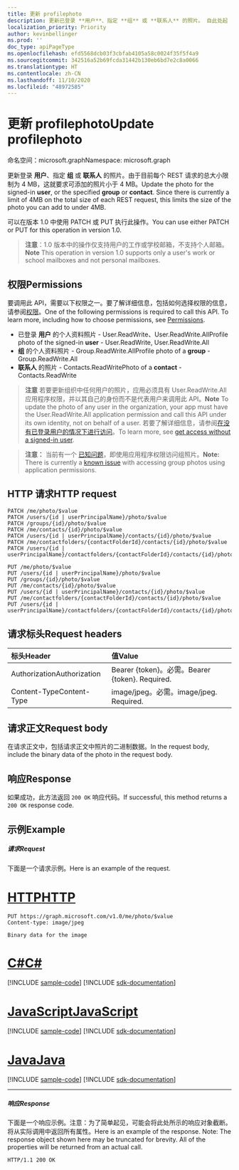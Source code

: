 ```yaml
---
title: 更新 profilephoto
description: 更新已登录 **用户**、指定 **组** 或 **联系人** 的照片。 自此处起
localization_priority: Priority
author: kevinbellinger
ms.prod: ''
doc_type: apiPageType
ms.openlocfilehash: efd5568dcb03f3cbfab4105a58c0024f35f5f4a9
ms.sourcegitcommit: 342516a52b69fcda31442b130eb6bd7e2c8a0066
ms.translationtype: HT
ms.contentlocale: zh-CN
ms.lasthandoff: 11/10/2020
ms.locfileid: "48972585"
---
```

# <a name="update-profilephoto"></a><span data-ttu-id="e510a-104">更新 profilephoto</span><span class="sxs-lookup"><span data-stu-id="e510a-104">Update profilephoto</span></span>

<span data-ttu-id="e510a-105">命名空间：microsoft.graph</span><span class="sxs-lookup"><span data-stu-id="e510a-105">Namespace: microsoft.graph</span></span>

<span data-ttu-id="e510a-p102">更新登录 **用户**、指定 **组** 或 **联系人** 的照片。由于目前每个 REST 请求的总大小限制为 4 MB，这就要求可添加的照片小于 4 MB。</span><span class="sxs-lookup"><span data-stu-id="e510a-p102">Update the photo for the signed-in **user**, or the specified **group** or **contact**. Since there is currently a limit of 4MB on the total size of each REST request, this limits the size of the photo you can add to under 4MB.</span></span>

<span data-ttu-id="e510a-108">可以在版本 1.0 中使用 PATCH 或 PUT 执行此操作。</span><span class="sxs-lookup"><span data-stu-id="e510a-108">You can use either PATCH or PUT for this operation in version 1.0.</span></span>

> <span data-ttu-id="e510a-109">**注意**：1.0 版本中的操作仅支持用户的工作或学校邮箱，不支持个人邮箱。</span><span class="sxs-lookup"><span data-stu-id="e510a-109">**Note** This operation in version 1.0 supports only a user's work or school mailboxes and not personal mailboxes.</span></span>

## <a name="permissions"></a><span data-ttu-id="e510a-110">权限</span><span class="sxs-lookup"><span data-stu-id="e510a-110">Permissions</span></span>
<span data-ttu-id="e510a-p103">要调用此 API，需要以下权限之一。要了解详细信息，包括如何选择权限的信息，请参阅[权限](/graph/permissions-reference)。</span><span class="sxs-lookup"><span data-stu-id="e510a-p103">One of the following permissions is required to call this API. To learn more, including how to choose permissions, see [Permissions](/graph/permissions-reference).</span></span>

- <span data-ttu-id="e510a-113">已登录 **用户** 的个人资料照片 - User.ReadWrite、User.ReadWrite.All</span><span class="sxs-lookup"><span data-stu-id="e510a-113">Profile photo of the signed-in **user** - User.ReadWrite, User.ReadWrite.All</span></span>
- <span data-ttu-id="e510a-114">**组** 的个人资料照片 - Group.ReadWrite.All</span><span class="sxs-lookup"><span data-stu-id="e510a-114">Profile photo of a **group** - Group.ReadWrite.All</span></span>
- <span data-ttu-id="e510a-115">**联系人** 的照片 - Contacts.ReadWrite</span><span class="sxs-lookup"><span data-stu-id="e510a-115">Photo of a **contact** - Contacts.ReadWrite</span></span>

> <span data-ttu-id="e510a-116">**注意** 若要更新组织中任何用户的照片，应用必须具有 User.ReadWrite.All 应用程序权限，并以其自己的身份而不是代表用户来调用此 API。</span><span class="sxs-lookup"><span data-stu-id="e510a-116">**Note** To update the photo of any user in the organization, your app must have the User.ReadWrite.All application permission and call this API under its own identity, not on behalf of a user.</span></span> <span data-ttu-id="e510a-117">若要了解详细信息，请参阅[在没有已登录用户的情况下进行访问](/graph/auth-v2-service)。</span><span class="sxs-lookup"><span data-stu-id="e510a-117">To learn more, see [get access without a signed-in user](/graph/auth-v2-service).</span></span>

> <span data-ttu-id="e510a-118">**注意：** 当前有一个 [已知问题](/graph/known-issues#groups)，即使用应用程序权限访问组照片。</span><span class="sxs-lookup"><span data-stu-id="e510a-118">**Note:**  There is currently a [known issue](/graph/known-issues#groups) with accessing group photos using application permissions.</span></span>

## <a name="http-request"></a><span data-ttu-id="e510a-119">HTTP 请求</span><span class="sxs-lookup"><span data-stu-id="e510a-119">HTTP request</span></span>
<!-- { "blockType": "ignored" } -->
```http
PATCH /me/photo/$value
PATCH /users/{id | userPrincipalName}/photo/$value
PATCH /groups/{id}/photo/$value
PATCH /me/contacts/{id}/photo/$value
PATCH /users/{id | userPrincipalName}/contacts/{id}/photo/$value
PATCH /me/contactfolders/{contactFolderId}/contacts/{id}/photo/$value
PATCH /users/{id | userPrincipalName}/contactfolders/{contactFolderId}/contacts/{id}/photo/$value

PUT /me/photo/$value
PUT /users/{id | userPrincipalName}/photo/$value
PUT /groups/{id}/photo/$value
PUT /me/contacts/{id}/photo/$value
PUT /users/{id | userPrincipalName}/contacts/{id}/photo/$value
PUT /me/contactfolders/{contactFolderId}/contacts/{id}/photo/$value
PUT /users/{id | userPrincipalName}/contactfolders/{contactFolderId}/contacts/{id}/photo/$value
```
## <a name="request-headers"></a><span data-ttu-id="e510a-120">请求标头</span><span class="sxs-lookup"><span data-stu-id="e510a-120">Request headers</span></span>
| <span data-ttu-id="e510a-121">标头</span><span class="sxs-lookup"><span data-stu-id="e510a-121">Header</span></span>       | <span data-ttu-id="e510a-122">值</span><span class="sxs-lookup"><span data-stu-id="e510a-122">Value</span></span> |
|:---------------|:--------|
| <span data-ttu-id="e510a-123">Authorization</span><span class="sxs-lookup"><span data-stu-id="e510a-123">Authorization</span></span>  | <span data-ttu-id="e510a-p105">Bearer {token}。必需。</span><span class="sxs-lookup"><span data-stu-id="e510a-p105">Bearer {token}. Required.</span></span>  |
| <span data-ttu-id="e510a-126">Content-Type</span><span class="sxs-lookup"><span data-stu-id="e510a-126">Content-Type</span></span>  | <span data-ttu-id="e510a-p106">image/jpeg。必需。</span><span class="sxs-lookup"><span data-stu-id="e510a-p106">image/jpeg. Required.</span></span>  |

## <a name="request-body"></a><span data-ttu-id="e510a-129">请求正文</span><span class="sxs-lookup"><span data-stu-id="e510a-129">Request body</span></span>
<span data-ttu-id="e510a-130">在请求正文中，包括请求正文中照片的二进制数据。</span><span class="sxs-lookup"><span data-stu-id="e510a-130">In the request body, include the binary data of the photo in the request body.</span></span>

## <a name="response"></a><span data-ttu-id="e510a-131">响应</span><span class="sxs-lookup"><span data-stu-id="e510a-131">Response</span></span>

<span data-ttu-id="e510a-132">如果成功，此方法返回 `200 OK` 响应代码。</span><span class="sxs-lookup"><span data-stu-id="e510a-132">If successful, this method returns a `200 OK` response code.</span></span>
## <a name="example"></a><span data-ttu-id="e510a-133">示例</span><span class="sxs-lookup"><span data-stu-id="e510a-133">Example</span></span>
##### <a name="request"></a><span data-ttu-id="e510a-134">请求</span><span class="sxs-lookup"><span data-stu-id="e510a-134">Request</span></span>
<span data-ttu-id="e510a-135">下面是一个请求示例。</span><span class="sxs-lookup"><span data-stu-id="e510a-135">Here is an example of the request.</span></span>

# <a name="http"></a>[<span data-ttu-id="e510a-136">HTTP</span><span class="sxs-lookup"><span data-stu-id="e510a-136">HTTP</span></span>](#tab/http)
<!-- {
  "blockType": "request",
  "name": "update_profilephoto"
}-->
```http
PUT https://graph.microsoft.com/v1.0/me/photo/$value
Content-type: image/jpeg

Binary data for the image

```
# <a name="c"></a>[<span data-ttu-id="e510a-137">C#</span><span class="sxs-lookup"><span data-stu-id="e510a-137">C#</span></span>](#tab/csharp)
[!INCLUDE [sample-code](../includes/snippets/csharp/update-profilephoto-csharp-snippets.md)]
[!INCLUDE [sdk-documentation](../includes/snippets/snippets-sdk-documentation-link.md)]

# <a name="javascript"></a>[<span data-ttu-id="e510a-138">JavaScript</span><span class="sxs-lookup"><span data-stu-id="e510a-138">JavaScript</span></span>](#tab/javascript)
[!INCLUDE [sample-code](../includes/snippets/javascript/update-profilephoto-javascript-snippets.md)]
[!INCLUDE [sdk-documentation](../includes/snippets/snippets-sdk-documentation-link.md)]

# <a name="java"></a>[<span data-ttu-id="e510a-139">Java</span><span class="sxs-lookup"><span data-stu-id="e510a-139">Java</span></span>](#tab/java)
[!INCLUDE [sample-code](../includes/snippets/java/update-profilephoto-java-snippets.md)]
[!INCLUDE [sdk-documentation](../includes/snippets/snippets-sdk-documentation-link.md)]

---

##### <a name="response"></a><span data-ttu-id="e510a-140">响应</span><span class="sxs-lookup"><span data-stu-id="e510a-140">Response</span></span>
<span data-ttu-id="e510a-p107">下面是一个响应示例。注意：为了简单起见，可能会将此处所示的响应对象截断。将从实际调用中返回所有属性。</span><span class="sxs-lookup"><span data-stu-id="e510a-p107">Here is an example of the response. Note: The response object shown here may be truncated for brevity. All of the properties will be returned from an actual call.</span></span>
<!-- {
  "blockType": "response",
  "truncated": true,
  "@odata.type": "microsoft.graph.profilePhoto"
} -->
```http
HTTP/1.1 200 OK
```

<!-- uuid: 8fcb5dbc-d5aa-4681-8e31-b001d5168d79
2015-10-25 14:57:30 UTC -->
<!-- {
  "type": "#page.annotation",
  "description": "Update profilephoto",
  "keywords": "",
  "section": "documentation",
  "tocPath": "",
  "suppressions": [
  ]
}-->

